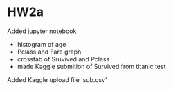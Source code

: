 # HW2a


Added jupyter notebook
  - histogram of age
  - Pclass and Fare graph
  - crosstab of Sruvived and Pclass
  - made Kaggle submition of Survived from titanic test
  
Added Kaggle upload file 'sub.csv'
